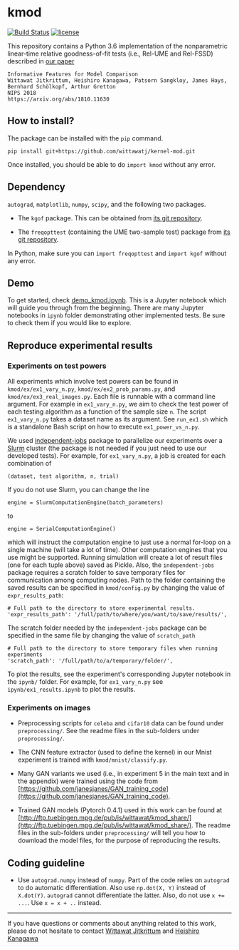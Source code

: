 # kmod

[![Build Status](https://travis-ci.org/wittawatj/kernel-mod.svg?branch=master)](https://travis-ci.org/wittawatj/kernel-mod)
[![license](https://img.shields.io/github/license/mashape/apistatus.svg)](https://github.com/wittawatj/kernel-mod/blob/master/LICENSE)

This repository contains a Python 3.6 implementation of the nonparametric
linear-time relative goodness-of-fit tests (i.e., Rel-UME and Rel-FSSD)
described in [our paper](https://arxiv.org/abs/1810.11630)

    Informative Features for Model Comparison
    Wittawat Jitkrittum, Heishiro Kanagawa, Patsorn Sangkloy, James Hays, Bernhard Schölkopf, Arthur Gretton
    NIPS 2018
    https://arxiv.org/abs/1810.11630

## How to install?

The package can be installed with the `pip` command.

    pip install git+https://github.com/wittawatj/kernel-mod.git

Once installed, you should be able to do `import kmod` without any error.


## Dependency

`autograd`, `matplotlib`, `numpy`, `scipy`, and the following two packages.

* The `kgof` package. This can be obtained from [its git
  repository](https://github.com/wittawatj/kernel-gof).

* The `freqopttest` (containing the UME two-sample test) package
  from  [its git repository](https://github.com/wittawatj/interpretable-test).

 In Python, make sure you can `import freqopttest` and `import kgof` without
   any error.


## Demo

To get started, check
[demo_kmod.ipynb](https://github.com/wittawatj/kernel-mod/blob/master/ipynb/demo_kmod.ipynb).
This is a Jupyter notebook which will guide you through from the beginning.
There are many Jupyter notebooks in `ipynb` folder demonstrating other
implemented tests. Be sure to check them if you would like to explore.


## Reproduce experimental results


### Experiments on test powers

All experiments which involve test powers can be found in
`kmod/ex/ex1_vary_n.py`, `kmod/ex/ex2_prob_params.py`, and
`kmod/ex/ex3_real_images.py`. Each file is runnable with a command line
argument. For example in
`ex1_vary_n.py`, we aim to check the test power of each testing algorithm
as a function of the sample size `n`. The script `ex1_vary_n.py` takes a
dataset name as its argument. See `run_ex1.sh` which is a standalone Bash
script on how to execute  `ex1_power_vs_n.py`.

We used [independent-jobs](https://github.com/wittawatj/independent-jobs)
package to parallelize our experiments over a
[Slurm](http://slurm.schedmd.com/) cluster (the package is not needed if you
just need to use our developed tests). For example, for
`ex1_vary_n.py`, a job is created for each combination of 

    (dataset, test algorithm, n, trial)

If you do not use Slurm, you can change the line 

    engine = SlurmComputationEngine(batch_parameters)

to 

    engine = SerialComputationEngine()

which will instruct the computation engine to just use a normal for-loop on a
single machine (will take a lot of time). Other computation engines that you
use might be supported. Running simulation will
create a lot of result files (one for each tuple above) saved as Pickle. Also, the `independent-jobs`
package requires a scratch folder to save temporary files for communication
among computing nodes. Path to the folder containing the saved results can be specified in 
`kmod/config.py` by changing the value of `expr_results_path`:

    # Full path to the directory to store experimental results.
    'expr_results_path': '/full/path/to/where/you/want/to/save/results/',

The scratch folder needed by the `independent-jobs` package can be specified in the same file
by changing the value of `scratch_path`

    # Full path to the directory to store temporary files when running experiments
    'scratch_path': '/full/path/to/a/temporary/folder/',

To plot the results, see the experiment's corresponding Jupyter notebook in the
`ipynb/` folder. For example, for `ex1_vary_n.py` see
`ipynb/ex1_results.ipynb` to plot the results.

### Experiments on images

* Preprocessing scripts for `celeba` and `cifar10` data can be found under
  `preprocessing/`.  See the readme files in the sub-folders under `proprocessing/`.

* The CNN feature extractor (used to define the kernel) in our Mnist experiment
  is trained with `kmod/mnist/classify.py`.
 
* Many GAN variants we used (i.e., in experiment 5 in the main text and in the
  appendix) were trained using the code from
  [https://github.com/janesjanes/GAN_training_code](https://github.com/janesjanes/GAN_training_code).

* Trained GAN models (Pytorch 0.4.1) used in this work can be found at
  [http://ftp.tuebingen.mpg.de/pub/is/wittawat/kmod_share/](http://ftp.tuebingen.mpg.de/pub/is/wittawat/kmod_share/).
  The readme files in the sub-folders under `preprocessing/` will tell you how
  to download the model files, for the purpose of reproducing the results.

## Coding guideline

* Use `autograd.numpy` instead of `numpy`. Part of the code relies on
  `autograd` to do automatic differentiation. Also use `np.dot(X, Y)` instead
  of `X.dot(Y)`. `autograd` cannot differentiate the latter. Also, do not use
  `x += ...`.  Use `x = x + ..` instead.


---------------

If you have questions or comments about anything related to this work, please
do not hesitate to contact [Wittawat Jitkrittum](http://wittawat.com) and
    [Heishiro Kanagawa](https://github.com/noukoudashisoup)

